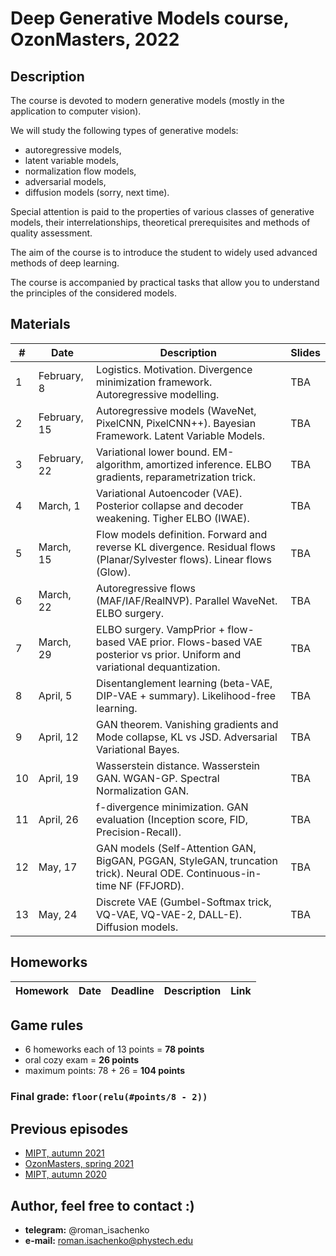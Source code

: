 # Deep Generative Models course, OzonMasters, 2022

## Description
The course is devoted to modern generative models (mostly in the application to computer vision). 

We will study the following types of generative models: 
- autoregressive models, 
- latent variable models, 
- normalization flow models, 
- adversarial models,
- diffusion models (sorry, next time).

Special attention is paid to the properties of various classes of generative models, their interrelationships, theoretical prerequisites and methods of quality assessment.

The aim of the course is to introduce the student to widely used advanced methods of deep learning.

The course is accompanied by practical tasks that allow you to understand the principles of the considered models.

## Materials

| # | Date | Description | Slides |
|---------|------|-------------|---------|
| 1 | February, 8 | Logistics. Motivation. Divergence minimization framework. Autoregressive modelling. | TBA |
| 2 | February, 15 | Autoregressive models (WaveNet, PixelCNN, PixelCNN++). Bayesian Framework. Latent Variable Models. | TBA |
| 3 | February, 22 | Variational lower bound. EM-algorithm, amortized inference. ELBO gradients, reparametrization trick. | TBA |
| 4 | March, 1 | Variational Autoencoder (VAE). Posterior collapse and decoder weakening. Tigher ELBO (IWAE). | TBA |
| 5 | March, 15 | Flow models definition. Forward and reverse KL divergence. Residual flows (Planar/Sylvester flows). Linear flows (Glow). | TBA |
| 6 | March, 22 | Autoregressive flows (MAF/IAF/RealNVP). Parallel WaveNet. ELBO surgery. | TBA |
| 7 | March, 29 | ELBO surgery. VampPrior + flow-based VAE prior. Flows-based VAE posterior vs prior. Uniform and variational dequantization. | TBA |
| 8 | April, 5 | Disentanglement learning (beta-VAE, DIP-VAE + summary). Likelihood-free learning. | TBA |
| 9 | April, 12 | GAN theorem. Vanishing gradients and Mode collapse, KL vs JSD. Adversarial Variational Bayes. | TBA |
| 10 | April, 19 | Wasserstein distance. Wasserstein GAN. WGAN-GP. Spectral Normalization GAN. | TBA |
| 11 | April, 26 | f-divergence minimization. GAN evaluation (Inception score, FID, Precision-Recall). | TBA |
| 12 | May, 17 | GAN models (Self-Attention GAN, BigGAN, PGGAN, StyleGAN, truncation trick). Neural ODE. Continuous-in-time NF (FFJORD). | TBA |
| 13 | May, 24 | Discrete VAE (Gumbel-Softmax trick, VQ-VAE, VQ-VAE-2, DALL-E). Diffusion models. | TBA |



## Homeworks 
| Homework | Date | Deadline | Description | Link |
|---------|------|-------------|--------|-------|

## Game rules
- 6 homeworks each of 13 points = **78 points**
- oral cozy exam = **26 points**
- maximum points: 78 + 26 = **104 points**
### Final grade: `floor(relu(#points/8 - 2))`

## Previous episodes
- [MIPT, autumn 2021](https://github.com/r-isachenko/2021-DGM-MIPT-course)
- [OzonMasters, spring 2021](https://github.com/r-isachenko/2021-DGM-Ozon-course)
- [MIPT, autumn 2020](https://github.com/r-isachenko/2020-DGM-MIPT-course)

## Author, feel free to contact :)

- **telegram:** @roman_isachenko
- **e-mail:** roman.isachenko@phystech.edu
